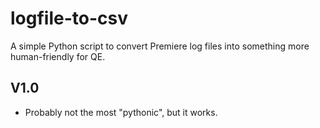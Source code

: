 # logfile-to-csv

A simple Python script to convert Premiere log files into something more human-friendly for QE.

## V1.0

- Probably not the most "pythonic", but it works.